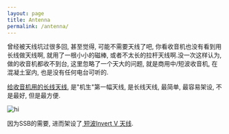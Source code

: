 ```yaml
---
layout: page
title: Antenna
permalink: /antenna/
---
```


曾经被天线坑过很多回, 甚至觉得, 可能不需要天线了吧, 你看收音机也没有看到用长线做天线啊, 就用了一根小小的磁棒, 或者不太长的拉杆天线啊.没一次这样认为, 做的收音机都收不到台, 这里忽略了一个天大的问题, 就是商用中/短波收音机, 在混凝土室内, 也是没有任何电台可听的.



<a href="{{ site.baseurl }}/first-antenna/"> 给收音机用的长线天线</a>, 是"机生"第一幅天线, 是长线天线, 最简单, 最容易架设, 不是最好, 但是最方便.

<img src="{{ site.baseurl }}/images/longwire-window.jpg" alt="hi" class="right"/>


因为SSB的需要, 进而架设了<a href="{{ site.baseurl }}/invertv-antenna/"> 短波Invert V 天线</a>.

